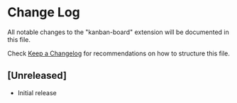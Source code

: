 # Change Log

All notable changes to the "kanban-board" extension will be documented in this file.

Check [Keep a Changelog](http://keepachangelog.com/) for recommendations on how to structure this file.

## [Unreleased]

- Initial release